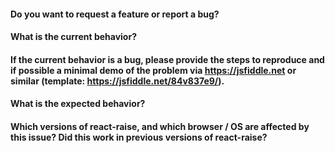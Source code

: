 #### Do you want to request a feature or report a bug?

#### What is the current behavior?

#### If the current behavior is a bug, please provide the steps to reproduce and if possible a minimal demo of the problem via https://jsfiddle.net or similar (template: https://jsfiddle.net/84v837e9/).

#### What is the expected behavior?

#### Which versions of react-raise, and which browser / OS are affected by this issue? Did this work in previous versions of  react-raise?
